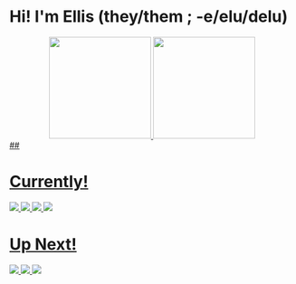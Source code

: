 # Hi! I'm Ellis (they/them ; -e/elu/delu)

<div align="center">
  <a href="https://github.com/nbycoder">
  <img height="180em" src="https://github-readme-stats.vercel.app/api?username=nbycoder&show_icons=true&theme=dracula&include_all_commits=true&count_private=true"/>
  <img height="180em" src="https://github-readme-stats.vercel.app/api/top-langs/?username=nbycoder&layout=compact&langs_count=7&theme=dracula"/>
</div>
##

# Currently!
<div>
 <img src="https://cdn.jsdelivr.net/gh/devicons/devicon/icons/javascript/javascript-original.svg"/>
 <img src="https://cdn.jsdelivr.net/gh/devicons/devicon/icons/html5/html5-original.svg"/>
 <img src="https://cdn.jsdelivr.net/gh/devicons/devicon/icons/css3/css3-original.svg"/>
 <img src="https://cdn.jsdelivr.net/gh/devicons/devicon/icons/sass/sass-original.svg"/>
</div>

# Up Next!
<div>
 <img src="https://cdn.jsdelivr.net/gh/devicons/devicon/icons/react/react-original.svg"/>
 <img src="https://cdn.jsdelivr.net/gh/devicons/devicon/icons/angularjs/angularjs-original.svg"/>
 <img src="https://cdn.jsdelivr.net/gh/devicons/devicon/icons/python/python-original.svg"/>

<!---
ellismjones/ellismjones is a ✨ special ✨ repository because its `README.md` (this file) appears on your GitHub profile.
You can click the Preview link to take a look at your changes.
--->
